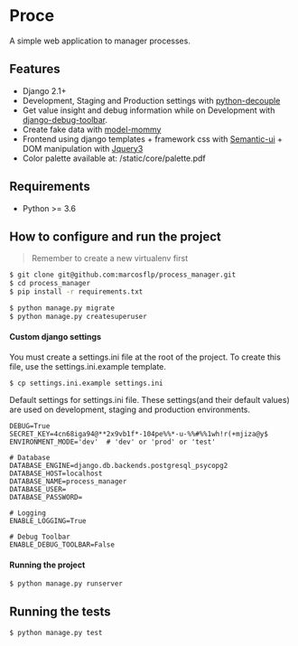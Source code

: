 # Proce

A simple web application to manager processes. 


## Features

- Django 2.1+
- Development, Staging and Production settings with [python-decouple](https://pypi.org/project/python-decouple/)
- Get value insight and debug information while on Development with [django-debug-toolbar](https://django-debug-toolbar.readthedocs.org).
- Create fake data with [model-mommy](https://model-mommy.readthedocs.io/en/latest/basic_usage.html) 
- Frontend using django templates + framework css with [Semantic-ui](https://semantic-ui.com/) + DOM manipulation with [Jquery3](http://api.jquery.com/)
- Color palette available at: /static/core/palette.pdf


## Requirements

- Python >= 3.6


## How to configure and run the project

> Remember to create a new virtualenv first

```bash
$ git clone git@github.com:marcosflp/process_manager.git
$ cd process_manager
$ pip install -r requirements.txt

$ python manage.py migrate
$ python manage.py createsuperuser
```


#### Custom django settings

You must create a settings.ini file at the root of the project. To create this file, use the settings.ini.example template.

```
$ cp settings.ini.example settings.ini 
```

Default settings for settings.ini file.
These settings(and their default values) are used on development, staging and production environments.

```
DEBUG=True
SECRET_KEY=4cn68iga94@**2x9vb1f*-104pe%%*-u-%%#%%1wh!r(+mjiza@y$
ENVIRONMENT_MODE='dev'  # 'dev' or 'prod' or 'test'

# Database
DATABASE_ENGINE=django.db.backends.postgresql_psycopg2
DATABASE_HOST=localhost
DATABASE_NAME=process_manager
DATABASE_USER=
DATABASE_PASSWORD=

# Logging
ENABLE_LOGGING=True

# Debug Toolbar
ENABLE_DEBUG_TOOLBAR=False
```


#### Running the project

```bash
$ python manage.py runserver
```


## Running the tests

```bash
$ python manage.py test
```
